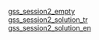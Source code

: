 <a href="https://docs.google.com/spreadsheets/d/1LGGObnpp6FPgnVelf5tRAbp-avM7jMPw_CCPexlzruw/edit?usp=sharing">gss_session2_empty</a>
<br>
<a href="">gss_session2_solution_tr</a>
<br>
<a href="">gss_session2_solution_en</a>
